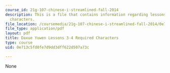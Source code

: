 ```yaml
---
course_id: 21g-107-chinese-i-streamlined-fall-2014
description: This is a file that contains information regarding lessons 3-4 required
  characters.
file_location: /coursemedia/21g-107-chinese-i-streamlined-fall-2014/0e713c5fd0fe7d9dd3dff622d507a73c_MIT21G_107F14_L3and4Req.pdf
file_type: application/pdf
layout: pdf
title: Daxue Yuwen Lessons 3-4 Required Characters
type: course
uid: 0e713c5fd0fe7d9dd3dff622d507a73c

---
```

None